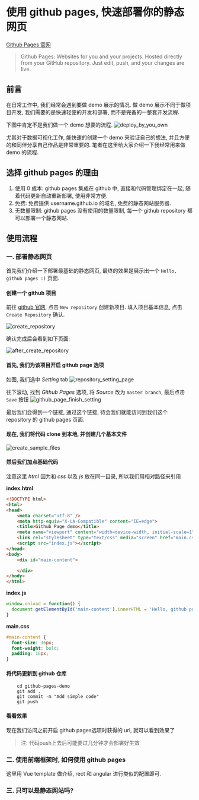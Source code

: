 # 使用 github pages, 快速部署你的静态网页

[Github Pages 官网](https://pages.github.com/)

> Github Pages:
> Websites for you and your projects.
> Hosted directly from your GitHub repository. Just edit, push, and your changes are live.

## 前言

在日常工作中, 我们经常会遇到要做 demo 展示的情况. 做 demo 展示不同于做项目开发, 我们需要的是快速轻便的开发和部署, 而不是完备的一整套开发流程.

下图中肯定不是我们做一个 demo 想要的流程.
![deploy_by_you_own](https://raw.githubusercontent.com/ssthouse/d3-blog/master/use-github-page-efficiently/deploy_by_you_own.png)

尤其对于数据可视化工作, 能快速的创建一个 demo 来验证自己的想法, 并且方便的和同伴分享自己作品是非常重要的.
笔者在这里给大家介绍一下我经常用来做 demo 的流程.

## 选择 github pages 的理由

1.  使用 0 成本: github pages 集成在 github 中, 直接和代码管理绑定在一起, 随着代码更新自动重新部署, 使用非常方便.
2.  免费: 免费提供 username.github.io 的域名, 免费的静态网站服务器.
3.  无数量限制: github pages 没有使用的数量限制, 每一个 github repository 都可以部署一个静态网站.

## 使用流程

### 一. 部署静态网页

首先我们介绍一下部署最基础的静态网页, 最终的效果是展示出一个 `Hello, github pages :)` 页面.

#### 创建一个 github 项目

前往 [github 官网](https://github.com), 点击 `New repository` 创建新项目. 填入项目基本信息, 点击 `Create Repository` 确认.

![create_repository](https://raw.githubusercontent.com/ssthouse/d3-blog/master/use-github-page-efficiently/create_repository.png)

确认完成后会看到如下页面:

![after_create_repository](https://raw.githubusercontent.com/ssthouse/d3-blog/master/use-github-page-efficiently/after_create_repository.png)

#### 首先, 我们为该项目开启 github page 选项

如图, 我们选中 _Setting_ tab
![repository_setting_page](https://raw.githubusercontent.com/ssthouse/d3-blog/master/use-github-page-efficiently/repository_setting_page.png)

往下滚动, 找到 _Github Pages_ 选项, 将 _Source_ 改为 `master branch`, 最后点击 `Save` 按钮
![github_page_finish_setting](https://raw.githubusercontent.com/ssthouse/d3-blog/master/use-github-page-efficiently/github_page_finish_setting.png)

最后我们会得到一个链接, 通过这个链接, 待会我们就能访问到我们这个 repository 的 github pages 页面.

#### 现在, 我们将代码 clone 到本地, 并创建几个基本文件

![create_sample_files](https://raw.githubusercontent.com/ssthouse/d3-blog/master/use-github-page-efficiently/create_sample_files.png)

#### 然后我们加点基础代码

注意这里 _html_ 因为和 _css_ 以及 _js_ 放在同一目录, 所以我们用相对路径来引用

**index.html**

```html
<!DOCTYPE html>
<html>
<head>
    <meta charset="utf-8" />
    <meta http-equiv="X-UA-Compatible" content="IE=edge">
    <title>Github Page demo</title>
    <meta name="viewport" content="width=device-width, initial-scale=1">
    <link rel="stylesheet" type="text/css" media="screen" href="main.css" />
    <script src="index.js"></script>
</head>
<body>
    <div id="main-content">

    </div>
</body>
</html>
```

**index.js**

```javascript
window.onload = function() {
  document.getElementById('main-content').innerHTML = 'Hello, github pages :)'
}
```

**main.css**

```css
#main-content {
  font-size: 36px;
  font-weight: bold;
  padding: 16px;
}
```

#### 将代码更新到 github 仓库

```shell
    cd github-pages-demo
    git add .
    git commit -m "Add simple code"
    git push
```

#### 看看效果
现在我们访问之前开启 github pages选项时获得的 url, 就可以看到效果了
> 注: 代码push上去后可能要过几分钟才会部署好生效

### 二. 使用前端框架时, 如何使用 github pages

这里用 Vue template 做介绍, rect 和 angular 进行类似的配置即可.

### 三. 只可以是静态网站吗?

